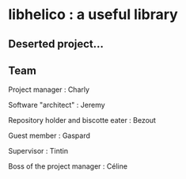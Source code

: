 # libhelico : a useful library
Deserted project...
-------------
Team
-------------

Project manager : Charly

Software "architect" : Jeremy

Repository holder and biscotte eater : Bezout

Guest member : Gaspard

Supervisor : Tintin

Boss of the project manager : Céline

